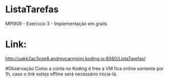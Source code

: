 # ListaTarefas
MPI909 - Exercicio 3 - Implementação em grails

# Link:
http://uakk2ac3cee8.andreycarmisini.koding.io:8080/ListaTarefas/

#Observação
Como a conta no Koding é free a VM fica online somente por 1h, caso o link esteja offline será necessário inicia-lá.


